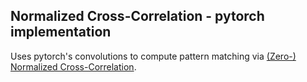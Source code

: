 Normalized Cross-Correlation - pytorch implementation
-----------------------------------------------------

Uses pytorch's convolutions to compute pattern matching via [(Zero-) Normalized Cross-Correlation](https://en.wikipedia.org/wiki/Cross-correlation#Zero-normalized_cross-correlation_(ZNCC)).
